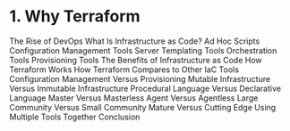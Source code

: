 # 1. Why Terraform

The Rise of DevOps
What Is Infrastructure as Code?
Ad Hoc Scripts
Configuration Management Tools
Server Templating Tools
Orchestration Tools
Provisioning Tools
The Benefits of Infrastructure as Code
How Terraform Works
How Terraform Compares to Other IaC Tools
Configuration Management Versus Provisioning
Mutable Infrastructure Versus Immutable Infrastructure
Procedural Language Versus Declarative Language
Master Versus Masterless
Agent Versus Agentless
Large Community Versus Small Community
Mature Versus Cutting Edge
Using Multiple Tools Together
Conclusion
